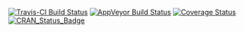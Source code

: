 [![Travis-CI Build Status](https://travis-ci.org/<USERNAME>/<REPO>.svg?branch=master)](https://travis-ci.org/<USERNAME>/<REPO>) [![AppVeyor Build Status](https://ci.appveyor.com/api/projects/status/github/<USERNAME>/<REPO>?branch=master&svg=true)](https://ci.appveyor.com/project/<USERNAME>/<REPO>) [![Coverage Status](https://img.shields.io/codecov/c/github/<USERNAME>/<REPO>/master.svg)](https://codecov.io/github/<USERNAME>/<REPO>?branch=master) [![CRAN\_Status\_Badge](http://www.r-pkg.org/badges/version/fbprstages)](http://cran.r-project.org/package=fbprstages)
